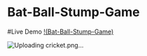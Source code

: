 # Bat-Ball-Stump-Game
#Live Demo [!(Bat-Ball-Stump-Game)](https://officialrahul1212.github.io/Bat-Ball-Stump-Game/)

![Uploading cricket.png…]()
